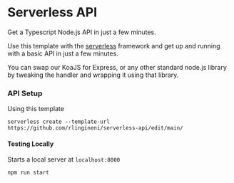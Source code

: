 # Serverless API

Get a Typescript Node.js API in just a few minutes.

Use this template with the [serverless](https://www.serverless.com/framework/docs/providers/aws/cli-reference/create/) framework and get up and running with a basic API in just a few minutes.

You can swap our KoaJS for Express, or any other standard node.js library by tweaking the handler and wrapping it using that library.

### API Setup

Using this template
```
serverless create --template-url https://github.com/rlingineni/serverless-api/edit/main/ 
```

#### Testing Locally
Starts a local server at `localhost:8000`
```bash
npm run start
```
